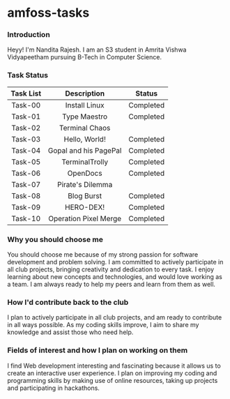 # amfoss-tasks
### Introduction
Heyy! I'm Nandita Rajesh. I am an S3 student in Amrita Vishwa Vidyapeetham pursuing B-Tech in Computer Science.

### Task Status
| Task List | Description | Status |
| :--------: | :--------: | :--------: |
| Task-00 | Install Linux | Completed |
| Task-01 | Type Maestro | Completed |
| Task-02 | Terminal Chaos |  |
| Task-03 | Hello, World! | Completed |
| Task-04 | Gopal and his PagePal | Completed |
| Task-05 | TerminalTrolly | Completed |
| Task-06 | OpenDocs | Completed |
| Task-07 | Pirate's Dilemma |  |
| Task-08 | Blog Burst | Completed |
| Task-09 | HERO-DEX! | Completed |
| Task-10 | Operation Pixel Merge | Completed |


### Why you should choose me
You should choose me because of my strong passion for software development and problem solving. I am committed to actively participate in all club projects, bringing creativity and dedication to every task. I enjoy learning about new concepts and  technologies, and would love working as a team. I am always ready to help my peers and learn from them as well. 

### How I'd contribute back to the club
I plan to actively participate in all club projects, and am ready to contribute in all ways possible. As my coding skills improve, I aim to share my knowledge and assist those who need help.

### Fields of interest and how I plan on working on them
I find Web development interesting and fascinating because it allows us to create an interactive user experience. I plan on improving my coding and programming skills by making use of online resources, taking up projects and participating in hackathons.
